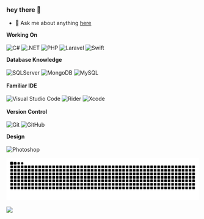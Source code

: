 ### hey there 👋

- 💬  Ask me about anything [here](https://www.linkedin.com/in/mertgaygusuz/)


**Working On** <br/><br/>
<img alt="C#" src="https://img.shields.io/badge/c%23-%23239120.svg?style=for-the-badge&logo=c-sharp&logoColor=white"/>
<img alt=".NET" src="https://img.shields.io/badge/.NET-5C2D91?style=for-the-badge&logo=.net&logoColor=white" />
<img alt="PHP" src="https://img.shields.io/badge/php-%23777BB4.svg?style=for-the-badge&logo=php&logoColor=white"/>
<img alt="Laravel" src="https://img.shields.io/badge/laravel-%23FF2D20.svg?style=for-the-badge&logo=laravel&logoColor=white"/>
<img alt="Swift" src="https://img.shields.io/badge/swift-%23FA7343.svg?style=for-the-badge&logo=swift&logoColor=white"/>

  **Database Knowledge** <br/><br/> 
<img alt="SQLServer" src ="https://img.shields.io/badge/Microsoft%20SQL%20Server-CC2927?style=for-the-badge&logo=microsoft%20sql%20server&logoColor=white"/>
<img alt="MongoDB" src ="https://img.shields.io/badge/MongoDB-%234ea94b.svg?style=for-the-badge&logo=mongodb&logoColor=white"/>
<img alt="MySQL" src="https://img.shields.io/badge/mysql-%2300f.svg?style=for-the-badge&logo=mysql&logoColor=white"/>
<br/><br/>  **Familiar IDE** <br/><br/> 
<img alt="Visual Studio Code" src="https://img.shields.io/badge/VisualStudioCode-0078d7.svg?style=for-the-badge&logo=visual-studio-code&logoColor=white"/>
<img alt="Rider" src="https://img.shields.io/badge/Rider-000000.svg?style=for-the-badge&logo=Rider&logoColor=white&color=black&labelColor=crimson"/> <img alt="Xcode" src="https://img.shields.io/badge/Xcode-007ACC?style=for-the-badge&logo=Xcode&logoColor=white"/>
<br/><br/>
**Version Control** <br/><br/><img alt="Git" src="https://img.shields.io/badge/git-%23F05033.svg?style=for-the-badge&logo=git&logoColor=white"/>
<img alt="GitHub" src="https://img.shields.io/badge/github-%23121011.svg?style=for-the-badge&logo=github&logoColor=white"/>

**Design** <br/><br/><img alt="Photoshop" src="https://img.shields.io/badge/photoshop-%2331A8FF.svg?style=for-the-badge&logo=adobe%20photoshop&logoColor=white"/>

<a href="https://github.com/mertgaygusuz"><img src="contributions.svg"></a>

<img width="0" src="https://visitor-badge.glitch.me/badge?page_id=mertgaygusuz.mertgaygusuz" />
